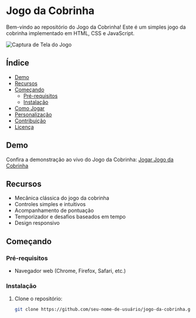 # Jogo da Cobrinha

Bem-vindo ao repositório do Jogo da Cobrinha! Este é um simples jogo da cobrinha implementado em HTML, CSS e JavaScript.

![Captura de Tela do Jogo](screenshot.png)

## Índice

- [Demo](#demo)
- [Recursos](#recursos)
- [Começando](#começando)
  - [Pré-requisitos](#pré-requisitos)
  - [Instalação](#instalação)
- [Como Jogar](#como-jogar)
- [Personalização](#personalização)
- [Contribuição](#contribuição)
- [Licença](#licença)

## Demo

Confira a demonstração ao vivo do Jogo da Cobrinha: [Jogar Jogo da Cobrinha](https://seu-link-de-demo-aqui.com)

## Recursos

- Mecânica clássica do jogo da cobrinha
- Controles simples e intuitivos
- Acompanhamento de pontuação
- Temporizador e desafios baseados em tempo
- Design responsivo

## Começando

### Pré-requisitos

- Navegador web (Chrome, Firefox, Safari, etc.)

### Instalação

1. Clone o repositório:
   ```sh
   git clone https://github.com/seu-nome-de-usuário/jogo-da-cobrinha.git
